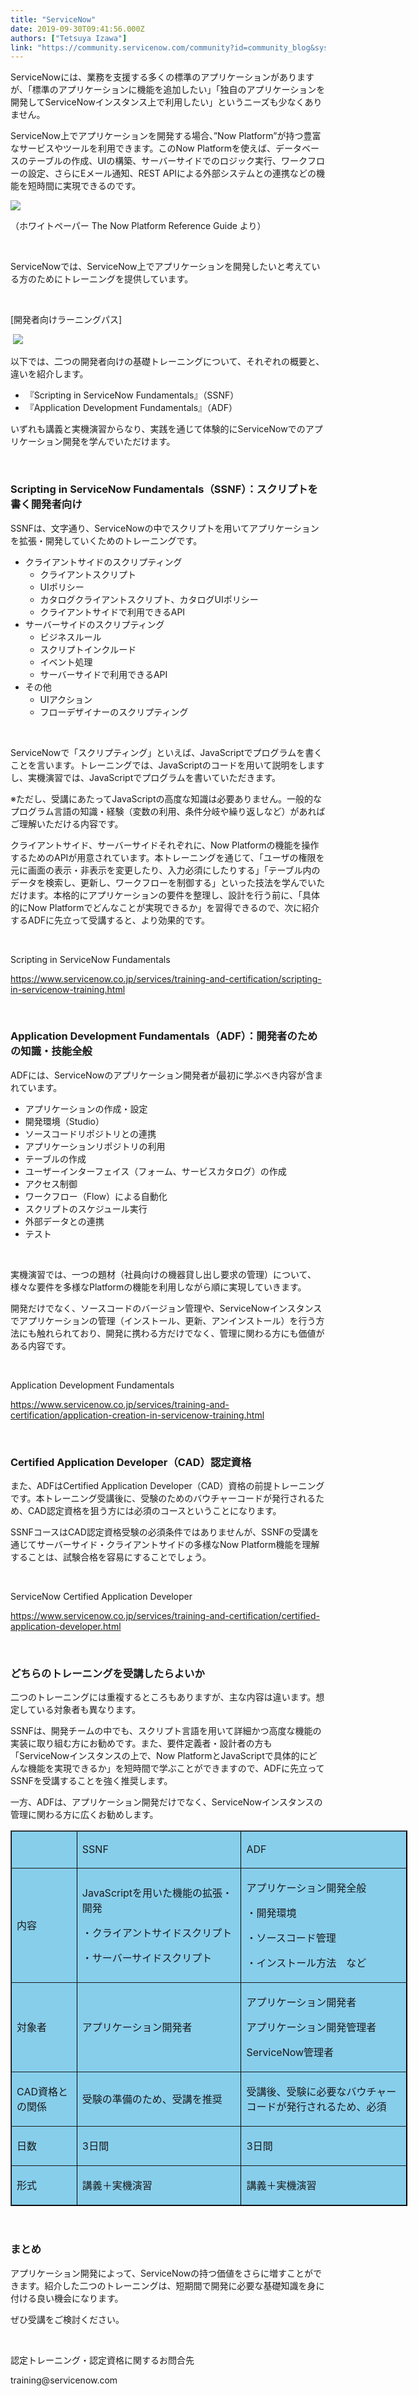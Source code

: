 ```yaml
---
title: "ServiceNow"
date: 2019-09-30T09:41:56.000Z
authors: ["Tetsuya Izawa"]
link: "https://community.servicenow.com/community?id=community_blog&sys_id=5b76a100dbdc485014d6fb24399619b1"
---
```

<p>ServiceNowには、業務を支援する多くの標準のアプリケーションがありますが、「標準のアプリケーションに機能を追加したい」「独自のアプリケーションを開発してServiceNowインスタンス上で利用したい」というニーズも少なくありません。</p>
<p>ServiceNow上でアプリケーションを開発する場合、”Now Platform”が持つ豊富なサービスやツールを利用できます。このNow Platformを使えば、データベースのテーブルの作成、UIの構築、サーバーサイドでのロジック実行、ワークフローの設定、さらにEメール通知、REST APIによる外部システムとの連携などの機能を短時間に実現できるのです。</p>
<p><img src="https://community.servicenow.com/ef06edc8db9c485014d6fb243996197c.iix" /></p>
<p>&#xff08;ホワイトペーパー The Now Platform Reference Guide より&#xff09;</p>
<p> </p>
<p>ServiceNowでは、ServiceNow上でアプリケーションを開発したいと考えている方のためにトレーニングを提供しています。</p>
<p> </p>
<p>[開発者向けラーニングパス]</p>
<p> <img src="https://community.servicenow.com/f426290cdb9c485014d6fb2439961961.iix" /></p>
<p>以下では、二つの開発者向けの基礎トレーニングについて、それぞれの概要と、違いを紹介します。</p>
<ul><li>『Scripting in ServiceNow Fundamentals』&#xff08;SSNF&#xff09;</li><li>『Application Development Fundamentals』&#xff08;ADF&#xff09;</li></ul>
<p>いずれも講義と実機演習からなり、実践を通じて体験的にServiceNowでのアプリケーション開発を学んでいただけます。</p>
<p> </p>
<h3>Scripting in ServiceNow Fundamentals&#xff08;SSNF&#xff09;&#xff1a;スクリプトを書く開発者向け</h3>
<p>SSNFは、文字通り、ServiceNowの中でスクリプトを用いてアプリケーションを拡張・開発していくためのトレーニングです。</p>
<ul><li>クライアントサイドのスクリプティング
<ul><li>クライアントスクリプト</li><li>UIポリシー</li><li>カタログクライアントスクリプト、カタログUIポリシー</li><li>クライアントサイドで利用できるAPI</li></ul>
</li><li>サーバーサイドのスクリプティング
<ul><li>ビジネスルール</li><li>スクリプトインクルード</li><li>イベント処理</li><li>サーバーサイドで利用できるAPI</li></ul>
</li><li>その他
<ul><li>UIアクション</li><li>フローデザイナーのスクリプティング</li></ul>
</li></ul>
<p> </p>
<p>ServiceNowで「スクリプティング」といえば、JavaScriptでプログラムを書くことを言います。トレーニングでは、JavaScriptのコードを用いて説明をしますし、実機演習では、JavaScriptでプログラムを書いていただきます。</p>
<p>※ただし、受講にあたってJavaScriptの高度な知識は必要ありません。一般的なプログラム言語の知識・経験&#xff08;変数の利用、条件分岐や繰り返しなど&#xff09;があればご理解いただける内容です。</p>
<p>クライアントサイド、サーバーサイドそれぞれに、Now Platformの機能を操作するためのAPIが用意されています。本トレーニングを通じて、「ユーザの権限を元に画面の表示・非表示を変更したり、入力必須にしたりする」「テーブル内のデータを検索し、更新し、ワークフローを制御する」といった技法を学んでいただけます。本格的にアプリケーションの要件を整理し、設計を行う前に、「具体的にNow Platformでどんなことが実現できるか」を習得できるので、次に紹介するADFに先立って受講すると、より効果的です。</p>
<p> </p>
<p>Scripting in ServiceNow Fundamentals</p>
<p><u><a href="https://www.servicenow.co.jp/services/training-and-certification/scripting-in-servicenow-training.html" rel="nofollow">https://www.servicenow.co.jp/services/training-and-certification/scripting-in-servicenow-training.html</a></u></p>
<p> </p>
<h3>Application Development Fundamentals&#xff08;ADF&#xff09;&#xff1a;開発者のための知識・技能全般</h3>
<p>ADFには、ServiceNowのアプリケーション開発者が最初に学ぶべき内容が含まれています。</p>
<ul><li>アプリケーションの作成・設定</li><li>開発環境&#xff08;Studio&#xff09;</li><li>ソースコードリポジトリとの連携</li><li>アプリケーションリポジトリの利用</li><li>テーブルの作成</li><li>ユーザーインターフェイス&#xff08;フォーム、サービスカタログ&#xff09;の作成</li><li>アクセス制御</li><li>ワークフロー&#xff08;Flow&#xff09;による自動化</li><li>スクリプトのスケジュール実行</li><li>外部データとの連携</li><li>テスト</li></ul>
<p> </p>
<p>実機演習では、一つの題材&#xff08;社員向けの機器貸し出し要求の管理&#xff09;について、様々な要件を多様なPlatformの機能を利用しながら順に実現していきます。</p>
<p>開発だけでなく、ソースコードのバージョン管理や、ServiceNowインスタンスでアプリケーションの管理&#xff08;インストール、更新、アンインストール&#xff09;を行う方法にも触れられており、開発に携わる方だけでなく、管理に関わる方にも価値がある内容です。</p>
<p> </p>
<p>Application Development Fundamentals</p>
<p><u><a href="https://www.servicenow.co.jp/services/training-and-certification/application-creation-in-servicenow-training.html" rel="nofollow">https://www.servicenow.co.jp/services/training-and-certification/application-creation-in-servicenow-training.html</a></u></p>
<p> </p>
<h3>Certified Application Developer&#xff08;CAD&#xff09;認定資格</h3>
<p>また、ADFはCertified Application Developer&#xff08;CAD&#xff09;資格の前提トレーニングです。本トレーニング受講後に、受験のためのバウチャーコードが発行されるため、CAD認定資格を狙う方には必須のコースということになります。</p>
<p>SSNFコースはCAD認定資格受験の必須条件ではありませんが、SSNFの受講を通じてサーバーサイド・クライアントサイドの多様なNow Platform機能を理解することは、試験合格を容易にすることでしょう。</p>
<p> </p>
<p>ServiceNow Certified Application Developer</p>
<p><a href="https://www.servicenow.co.jp/services/training-and-certification/certified-application-developer.html" rel="nofollow">https://www.servicenow.co.jp/services/training-and-certification/certified-application-developer.html</a></p>
<p> </p>
<h3>どちらのトレーニングを受講したらよいか</h3>
<p>二つのトレーニングには重複するところもありますが、主な内容は違います。想定している対象者も異なります。</p>
<p>SSNFは、開発チームの中でも、スクリプト言語を用いて詳細かつ高度な機能の実装に取り組む方にお勧めです。また、要件定義者・設計者の方も「ServiceNowインスタンスの上で、Now PlatformとJavaScriptで具体的にどんな機能を実現できるか」を短時間で学ぶことができますので、ADFに先立ってSSNFを受講することを強く推奨します。</p>
<p>一方、ADFは、アプリケーション開発だけでなく、ServiceNowインスタンスの管理に関わる方に広くお勧めします。</p>
<table style="width: 635px; border-color: black; background-color: skyblue;" border="1"><tbody><tr><td style="width: 92.15px;">
<p> </p>
</td><td style="width: 258.85px;">
<p>SSNF</p>
</td><td style="width: 260px;">
<p>ADF</p>
</td></tr><tr><td style="width: 92.15px;">
<p>内容</p>
</td><td style="width: 258.85px;">
<p>JavaScriptを用いた機能の拡張・開発</p>
<p>・クライアントサイドスクリプト</p>
<p>・サーバーサイドスクリプト</p>
</td><td style="width: 260px;">
<p>アプリケーション開発全般</p>
<p>・開発環境</p>
<p>・ソースコード管理</p>
<p>・インストール方法　など</p>
</td></tr><tr><td style="width: 92.15px;">
<p>対象者</p>
</td><td style="width: 258.85px;">
<p>アプリケーション開発者</p>
</td><td style="width: 260px;">
<p>アプリケーション開発者</p>
<p>アプリケーション開発管理者</p>
<p>ServiceNow管理者</p>
</td></tr><tr><td style="width: 92.15px;">
<p>CAD資格との関係</p>
</td><td style="width: 258.85px;">
<p>受験の準備のため、受講を推奨</p>
</td><td style="width: 260px;">
<p>受講後、受験に必要なバウチャーコードが発行されるため、必須</p>
</td></tr><tr><td style="width: 92.15px;">
<p>日数</p>
</td><td style="width: 258.85px;">
<p>3日間</p>
</td><td style="width: 260px;">
<p>3日間</p>
</td></tr><tr><td style="width: 92.15px;">
<p>形式</p>
</td><td style="width: 258.85px;">
<p>講義&#xff0b;実機演習</p>
</td><td style="width: 260px;">
<p>講義&#xff0b;実機演習</p>
</td></tr></tbody></table>
<p> </p>
<h3>まとめ</h3>
<p>アプリケーション開発によって、ServiceNowの持つ価値をさらに増すことができます。紹介した二つのトレーニングは、短期間で開発に必要な基礎知識を身に付ける良い機会になります。</p>
<p>ぜひ受講をご検討ください。</p>
<p> </p>
<p>認定トレーニング・認定資格に関するお問合先</p>
<p>training&#64;servicenow.com</p>